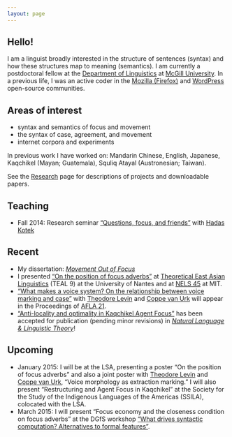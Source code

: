 ```yaml
---
layout: page
---
```

## Hello!

I am a linguist broadly interested in the structure of sentences (syntax) and how these structures map to meaning (semantics). I am currently a postdoctoral fellow at the [Department of Linguistics][1] at [McGill University][2]. In a previous life, I was an active coder in the [Mozilla (Firefox)][3] and [WordPress][4] open-source communities.

## Areas of interest

*   syntax and semantics of focus and movement
*   the syntax of case, agreement, and movement
*   internet corpora and experiments

In previous work I have worked on: Mandarin Chinese, English, Japanese, Kaqchikel (Mayan; Guatemala), Squliq Atayal (Austronesian; Taiwan).

See the [Research][5] page for descriptions of projects and downloadable papers.

## Teaching

*   Fall 2014: Research seminar [&#8220;Questions, focus, and friends&#8221;][6] with [Hadas Kotek][7]

## Recent

*   My dissertation: [*Movement Out of Focus*][8]
*   I presented [&#8220;On the position of focus adverbs&#8221;][9] at [Theoretical East Asian Linguistics][10] (TEAL 9) at the University of Nantes and at [NELS 45][11] at MIT.
*   [&#8220;What makes a voice system? On the relationship between voice marking and case&#8221;][12] with [Theodore Levin][13] and [Coppe van Urk][14] will appear in the Proceedings of [AFLA 21][15].
*   [&#8220;Anti-locality and optimality in Kaqchikel Agent Focus&#8221;][16] has been accepted for publication (pending minor revisions) in [*Natural Language & Linguistic Theory*][17]!

## Upcoming

*   January 2015: I will be at the LSA, presenting a poster &#8220;On the position of focus adverbs&#8221; and also a joint poster with [Theodore Levin][13] and [Coppe van Urk][14], &#8220;Voice morphology as extraction marking.&#8221; I will also present &#8220;Restructuring and Agent Focus in Kaqchikel&#8221; at the Society for the Study of the Indigenous Languages of the Americas (SSILA), colocated with the LSA.
*   March 2015: I will present &#8220;Focus economy and the closeness condition on focus adverbs&#8221; at the DGfS workshop [&#8220;What drives syntactic computation? Alternatives to formal features&#8221;][18].

 [1]: http://www.mcgill.ca/linguistics/department-linguistics
 [2]: http://mcgill.ca
 [3]: http://mozilla.org
 [4]: http://wordpress.org
 [5]: /research
 [6]: http://people.linguistics.mcgill.ca/~michael.erlewine/focus-wh/
 [7]: http://web.mit.edu/hkotek/www/
 [8]: http://ling.auf.net/lingbuzz/002210
 [9]: /academic/handout-teal2014.pdf
 [10]: http://www.teal9.univ-nantes.fr/
 [11]: http://nels45.mit.edu
 [12]: /academic/elu-afla21-preprint.pdf
 [13]: https://sites.google.com/site/tfranklevin/
 [14]: http://web.mit.edu/cvanurk/www/
 [15]: https://sites.google.com/a/hawaii.edu/afla21/home
 [16]: http://ling.auf.net/lingbuzz/001841/current.pdf
 [17]: https://www.springer.com/education+%26+language/linguistics/journal/11049
 [18]: http://amor.cms.hu-berlin.de/~ottdenni/alternatives/